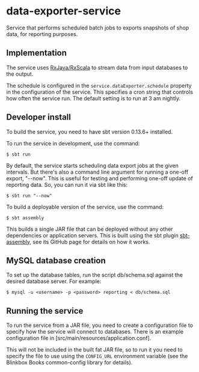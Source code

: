 # data-exporter-service

Service that performs scheduled batch jobs to exports snapshots of shop data, for reporting purposes.

## Implementation

The service uses [RxJava/RxScala](https://github.com/ReactiveX/RxScala) to stream data from input databases to the output.

The schedule is configured in the `service.dataExporter.schedule` property in the configuration of the service.
This specifies a cron string that controls how often the service run. The default setting is to run at 3 am nightly.

## Developer install

To build the service, you need to have sbt version 0.13.6+ installed.

To run the service in development, use the command:

```
$ sbt run
```

By default, the service starts scheduling data export jobs at the given intervals. But there's also a command
line argument for running a one-off export, "--now". This is useful for testing and performing one-off update 
of reporting data. So, you can run it via sbt like this:

```
$ sbt run "--now"
```

To build a deployable version of the service, use the command:

```
$ sbt assembly
```

This builds a single JAR file that can be deployed without any other dependencies or application servers.
This is built using the sbt plugin [sbt-assembly](https://github.com/sbt/sbt-assembly), see 
its GitHub page for details on how it works.

## MySQL database creation

To set up the database tables, run the script db/schema.sql 
against the desired database server. For example:

```
$ mysql -u <username> -p <password> reporting < db/schema.sql
```

## Running the service

To run the service from a JAR file, you need to create a configuration file to specify how the service will connect to databases.
There is an example configuration file in [src/main/resources/application.conf]. 

This will not be included in the built fat JAR file, so to run it you need to specify the file to use using the `CONFIG_URL` environment
variable (see the Blinkbox Books common-config library for details).

